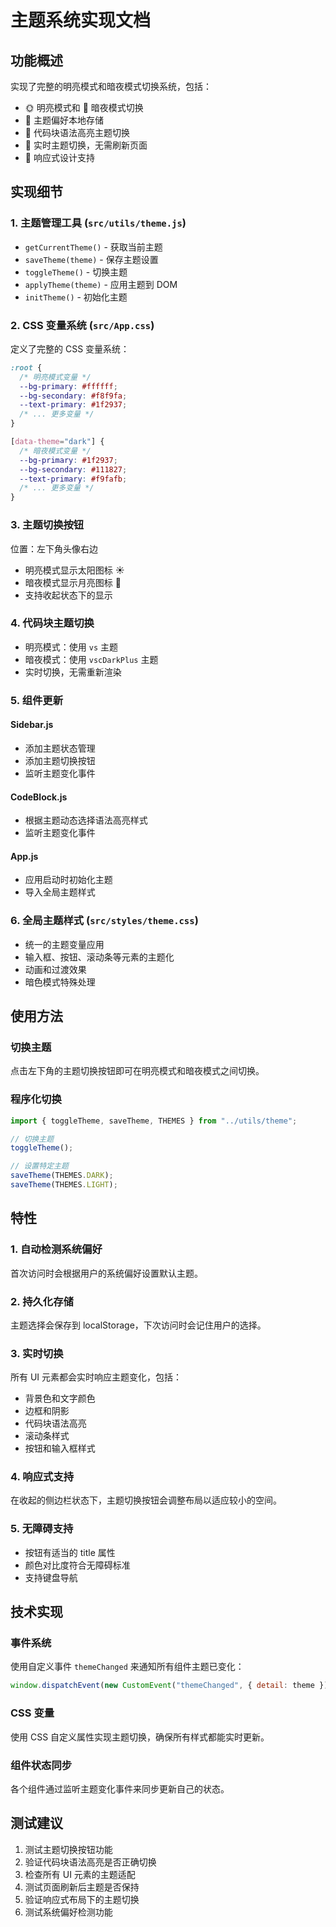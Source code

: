 # 主题系统实现文档

## 功能概述

实现了完整的明亮模式和暗夜模式切换系统，包括：

- 🌞 明亮模式和 🌙 暗夜模式切换
- 💾 主题偏好本地存储
- 🎨 代码块语法高亮主题切换
- 🔄 实时主题切换，无需刷新页面
- 📱 响应式设计支持

## 实现细节

### 1. 主题管理工具 (`src/utils/theme.js`)

- `getCurrentTheme()` - 获取当前主题
- `saveTheme(theme)` - 保存主题设置
- `toggleTheme()` - 切换主题
- `applyTheme(theme)` - 应用主题到 DOM
- `initTheme()` - 初始化主题

### 2. CSS 变量系统 (`src/App.css`)

定义了完整的 CSS 变量系统：

```css
:root {
  /* 明亮模式变量 */
  --bg-primary: #ffffff;
  --bg-secondary: #f8f9fa;
  --text-primary: #1f2937;
  /* ... 更多变量 */
}

[data-theme="dark"] {
  /* 暗夜模式变量 */
  --bg-primary: #1f2937;
  --bg-secondary: #111827;
  --text-primary: #f9fafb;
  /* ... 更多变量 */
}
```

### 3. 主题切换按钮

位置：左下角头像右边

- 明亮模式显示太阳图标 ☀️
- 暗夜模式显示月亮图标 🌙
- 支持收起状态下的显示

### 4. 代码块主题切换

- 明亮模式：使用 `vs` 主题
- 暗夜模式：使用 `vscDarkPlus` 主题
- 实时切换，无需重新渲染

### 5. 组件更新

#### Sidebar.js

- 添加主题状态管理
- 添加主题切换按钮
- 监听主题变化事件

#### CodeBlock.js

- 根据主题动态选择语法高亮样式
- 监听主题变化事件

#### App.js

- 应用启动时初始化主题
- 导入全局主题样式

### 6. 全局主题样式 (`src/styles/theme.css`)

- 统一的主题变量应用
- 输入框、按钮、滚动条等元素的主题化
- 动画和过渡效果
- 暗色模式特殊处理

## 使用方法

### 切换主题

点击左下角的主题切换按钮即可在明亮模式和暗夜模式之间切换。

### 程序化切换

```javascript
import { toggleTheme, saveTheme, THEMES } from "../utils/theme";

// 切换主题
toggleTheme();

// 设置特定主题
saveTheme(THEMES.DARK);
saveTheme(THEMES.LIGHT);
```

## 特性

### 1. 自动检测系统偏好

首次访问时会根据用户的系统偏好设置默认主题。

### 2. 持久化存储

主题选择会保存到 localStorage，下次访问时会记住用户的选择。

### 3. 实时切换

所有 UI 元素都会实时响应主题变化，包括：

- 背景色和文字颜色
- 边框和阴影
- 代码块语法高亮
- 滚动条样式
- 按钮和输入框样式

### 4. 响应式支持

在收起的侧边栏状态下，主题切换按钮会调整布局以适应较小的空间。

### 5. 无障碍支持

- 按钮有适当的 title 属性
- 颜色对比度符合无障碍标准
- 支持键盘导航

## 技术实现

### 事件系统

使用自定义事件 `themeChanged` 来通知所有组件主题已变化：

```javascript
window.dispatchEvent(new CustomEvent("themeChanged", { detail: theme }));
```

### CSS 变量

使用 CSS 自定义属性实现主题切换，确保所有样式都能实时更新。

### 组件状态同步

各个组件通过监听主题变化事件来同步更新自己的状态。

## 测试建议

1. 测试主题切换按钮功能
2. 验证代码块语法高亮是否正确切换
3. 检查所有 UI 元素的主题适配
4. 测试页面刷新后主题是否保持
5. 验证响应式布局下的主题切换
6. 测试系统偏好检测功能
